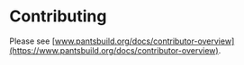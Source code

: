 # Contributing

Please see [www.pantsbuild.org/docs/contributor-overview](https://www.pantsbuild.org/docs/contributor-overview).
